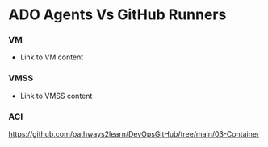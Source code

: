 # ADO Agents Vs GitHub Runners

### VM
- Link to VM content

### VMSS
- Link to VMSS content

### ACI
https://github.com/pathways2learn/DevOpsGitHub/tree/main/03-Container

